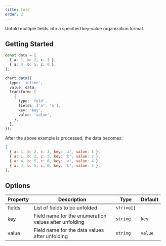 ```yaml
---
title: fold
order: 2
---
```


Unfold multiple fields into a specified key-value organization format.

## Getting Started

```ts
const data = [
  { a: 1, b: 2, c: 3 },
  { a: 4, b: 5, c: 6 },
];

chart.data({
  type: 'inline',
  value: data,
  transform: [
    {
      type: 'fold',
      fields: ['a', 'b'],
      key: 'key',
      value: 'value',
    },
  ],
});
```

After the above example is processed, the data becomes:

```js
[
  { a: 1, b: 2, c: 3, key: 'a', value: 1 },
  { a: 1, b: 2, c: 3, key: 'b', value: 2 },
  { a: 4, b: 5, c: 6, key: 'a', value: 4 },
  { a: 4, b: 5, c: 6, key: 'b', value: 5 },
];
```

## Options

| Property | Description | Type | Default |
| -------- | ----------- | ---- | ------- |
| fields | List of fields to be unfolded | `string[]` |  |
| key | Field name for the enumeration values after unfolding | `string` | `key` |
| value | Field name for the data values after unfolding | `string` | `value` |
